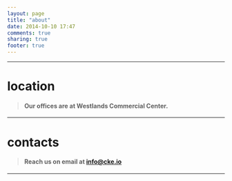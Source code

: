 ```yaml
---
layout: page
title: "about"
date: 2014-10-10 17:47
comments: true
sharing: true
footer: true
---
```

***
# location


> #### Our offices are at Westlands Commercial Center.


***
# contacts


> #### Reach us on email at info@cke.io


***
